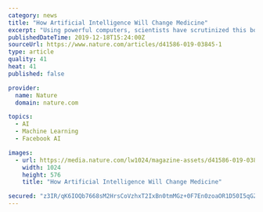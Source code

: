 ```yaml
---
category: news
title: "How Artificial Intelligence Will Change Medicine"
excerpt: "Using powerful computers, scientists have scrutinized this bounty with some fine results, but it has become clear that we can learn much more with an assist from artificial intelligence. Over the next decade deep-learning neural networks will likely transform how we look for patterns in data and how research is conducted and applied to human ..."
publishedDateTime: 2019-12-18T15:24:00Z
sourceUrl: https://www.nature.com/articles/d41586-019-03845-1
type: article
quality: 41
heat: 41
published: false

provider:
  name: Nature
  domain: nature.com

topics:
  - AI
  - Machine Learning
  - Facebook AI

images:
  - url: https://media.nature.com/lw1024/magazine-assets/d41586-019-03845-1/d41586-019-03845-1_17506724.jpg
    width: 1024
    height: 576
    title: "How Artificial Intelligence Will Change Medicine"

secured: "z3IR/qK6IOQb7668sM2HrsCoVzhxT2IxBn0tmMGz+0F7En0zoaOR1D50I5qGZFY6BzAgZSgM8atJA5Ez0xggxsUPzdGOPvQjEwwMshbtNVjCRAYgODNlnqwGgDygRpoVL2Vu/LfEFsbtxVnylNbE9rI9j5Y/ZWaubghDRTiXaw7am5NkyqOT533HslCNKqbCr214pwIPQA8Kvv6m+FyrT8LhqAY1UqDzTmsj83bghTVOq14Vp5kpUWRvDAyc0dUlrBm7pa7+7NXS3TEBrgm6ng==;P02BJs95B6Gxde786GyzsQ=="
---
```


